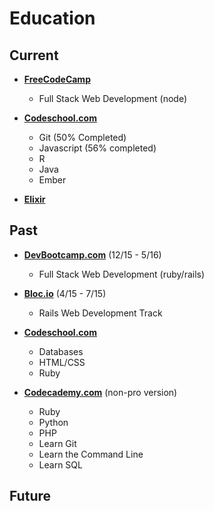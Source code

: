 # Education

## Current

* [**FreeCodeCamp**](https://github.com/FreeCodeCamp/FreeCodeCamp)
  * Full Stack Web Development (node)

* [**Codeschool.com**](www.codeschool.com)
  * Git (50% Completed)
  * Javascript (56% completed)
  * R
  * Java
  * Ember

* [**Elixir**](www.elixir-lang.com)


## Past

* [**DevBootcamp.com**](www.devbootcamp.com) (12/15 - 5/16)
  * Full Stack Web Development (ruby/rails)

* [**Bloc.io**](www.bloc.io) (4/15 - 7/15)
  * Rails Web Development Track

* [**Codeschool.com**](www.codeschool.com)
  * Databases
  * HTML/CSS
  * Ruby

* [**Codecademy.com**](www.codecademy.com) (non-pro version)
  * Ruby
  * Python
  * PHP
  * Learn Git
  * Learn the Command Line
  * Learn SQL

## Future
